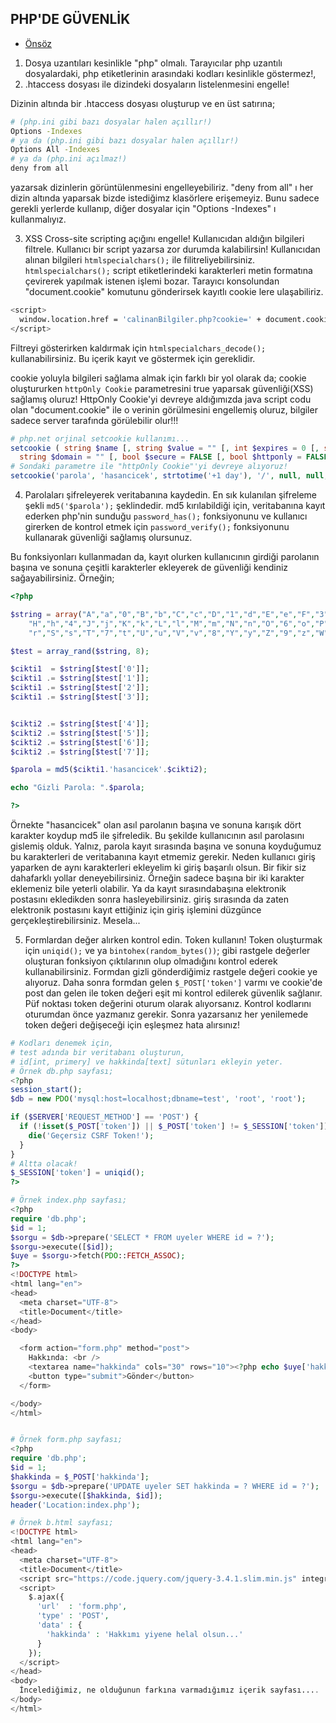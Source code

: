 ## PHP'DE GÜVENLİK

- [Önsöz](https://github.com/cicekhasan/DersNotlarim)


1. Dosya uzantıları kesinlikle "php" olmalı. Tarayıcılar php uzantılı dosyalardaki, php etiketlerinin arasındaki kodları kesinlikle göstermez!,
2. .htaccess dosyası ile dizindeki dosyaların listelenmesini engelle!

Dizinin altında bir .htaccess dosyası oluşturup ve en üst satırına;

```bash 
# (php.ini gibi bazı dosyalar halen açıllır!)
Options -Indexes
# ya da (php.ini gibi bazı dosyalar halen açıllır!)
Options All -Indexes
# ya da (php.ini açılmaz!)
deny from all
```

yazarsak dizinlerin görüntülenmesini engelleyebiliriz. "deny from all" ı her dizin altında yaparsak bizde istediğimz klasörlere erişemeyiz. Bunu sadece gerekli yerlerde kullanıp, diğer dosyalar için "Options -Indexes" ı kullanmalıyız.

3. XSS Cross-site scripting açığını engelle! Kullanıcıdan aldığın bilgileri filtrele. Kullanıcı bir script yazarsa zor durumda kalabilirsin! Kullanıcıdan alınan bilgileri ```htmlspecialchars();``` ile filitreliyebilirsiniz. ```htmlspecialchars();``` script etiketlerindeki karakterleri metin formatına çevirerek yapılmak istenen işlemi bozar. Tarayıcı konsolundan "document.cookie" komutunu gönderirsek kayıtlı cookie lere ulaşabiliriz.

```bash
<script>
  window.location.href = 'calinanBilgiler.php?cookie=' + document.cookie;
</script>
```
Filtreyi gösterirken kaldırmak için ```htmlspecialchars_decode();``` kullanabilirsiniz. Bu içerik kayıt ve göstermek için gereklidir.

cookie yoluyla bilgileri sağlama almak için farklı bir yol olarak da; cookie oluştururken ```httpOnly Cookie``` parametresini true yaparsak güvenliği(XSS) sağlamış oluruz! HttpOnly Cookie'yi devreye aldığımızda java script codu olan "document.cookie" ile o verinin görülmesini engellemiş oluruz, bilgiler sadece server tarafında görülebilir olur!!!

```php
# php.net orjinal setcookie kullanımı...
setcookie ( string $name [, string $value = "" [, int $expires = 0 [, string $path = "" [, 
  string $domain = "" [, bool $secure = FALSE [, bool $httponly = FALSE ]]]]]] );
# Sondaki parametre ile "httpOnly Cookie"'yi devreye alıyoruz!
setcookie('parola', 'hasancicek', strtotime('+1 day'), '/', null, null, true);
```

4. Parolaları şifreleyerek veritabanına kaydedin. En sık kulanılan şifreleme şekli ```md5('$parola');``` şeklindedir. md5 kırılabildiği için, veritabanına kayıt ederken php'nin sunduğu ```password_has();``` fonksiyonunu ve kullanıcı girerken de kontrol etmek için ```password_verify();``` fonksiyonunu kullanarak güvenliği sağlamış olursunuz.

Bu fonksiyonları kullanmadan da, kayıt olurken kullanıcının girdiği parolanın başına ve sonuna çeşitli karakterler ekleyerek de güvenliği kendiniz sağayabilirsiniz. Örneğin;

```php
<?php

$string = array("A","a","0","B","b","C","c","D","1","d","E","e","F","3","f","G","g",
    "H","h","4","J","j","K","k","L","l","M","m","N","n","O","6","o","P","p","5","R",
    "r","S","s","T","7","t","U","u","V","v","8","Y","y","Z","9","z","W","w","Q","q","2");

$test = array_rand($string, 8);

$cikti1  = $string[$test['0']];
$cikti1 .= $string[$test['1']];
$cikti1 .= $string[$test['2']];
$cikti1 .= $string[$test['3']];


$cikti2 .= $string[$test['4']];
$cikti2 .= $string[$test['5']];
$cikti2 .= $string[$test['6']];
$cikti2 .= $string[$test['7']];

$parola = md5($cikti1.'hasancicek'.$cikti2);

echo "Gizli Parola: ".$parola;

?>
``` 

Örnekte "hasancicek" olan asıl parolanın başına ve sonuna karışık dört karakter koydup md5 ile şifreledik. Bu şekilde kullanıcının asıl parolasını gislemiş olduk. Yalnız, parola kayıt sırasında başına ve sonuna koyduğumuz bu karakterleri de veritabanına kayıt etmemiz gerekir. Neden kullanıcı giriş yaparken de aynı karakterleri ekleyelim ki giriş başarılı olsun. Bir fikir siz dahafarklı yollar deneyebilirsiniz. Örneğin sadece başına bir iki karakter eklemeniz bile yeterli olabilir. Ya da kayıt sırasındabaşına elektronik postasını ekledikden sonra hasleyebilirsiniz. giriş sırasında da zaten elektronik postasını kayıt ettiğiniz için giriş işlemini düzgünce gerçekleştirebilirsiniz. Mesela...

5. Formlardan değer alırken kontrol edin. Token kullanın! Token oluşturmak için ```uniqid();``` ve ya ```bintohex(random_bytes())```; gibi rastgele değerler oluşturan fonksiyon çıktılarının olup olmadığını kontrol ederek kullanabilirsiniz. Formdan gizli gönderdiğimiz rastgele değeri cookie ye alıyoruz. Daha sonra formdan gelen ```$_POST['token']``` varmı ve cookie'de post dan gelen ile token değeri eşit mi kontrol edilerek güvenlik sağlanır. Püf noktası token değerini oturum olarak alıyorsanız. Kontrol kodlarını oturumdan önce yazmanız gerekir. Sonra yazarsanız her yenilemede token değeri değişeceği için eşleşmez hata alırsınız!

```php
# Kodları denemek için,
# test adında bir veritabanı oluşturun,
# id[int, primery] ve hakkinda[text] sütunları ekleyin yeter.
# Örnek db.php sayfası;
<?php
session_start();
$db = new PDO('mysql:host=localhost;dbname=test', 'root', 'root');

if ($SERVER['REQUEST_METHOD'] == 'POST') {
  if (!isset($_POST['token']) || $_POST['token'] != $_SESSION['token']) {
    die('Geçersiz CSRF Token!');
  }
}
# Altta olacak!
$_SESSION['token'] = uniqid();
?>

# Örnek index.php sayfası;
<?php
require 'db.php';
$id = 1;
$sorgu = $db->prepare('SELECT * FROM uyeler WHERE id = ?');
$sorgu->execute([$id]);
$uye = $sorgu->fetch(PDO::FETCH_ASSOC);
?>
<!DOCTYPE html>
<html lang="en">
<head>
  <meta charset="UTF-8">
  <title>Document</title>
</head>
<body>

  <form action="form.php" method="post">
    Hakkında: <br />
    <textarea name="hakkinda" cols="30" rows="10"><?php echo $uye['hakkinda']; ?></textarea>
    <button type="submit">Gönder</button>
  </form>

</body>
</html>


# Örnek form.php sayfası;
<?php
require 'db.php';
$id = 1;
$hakkinda = $_POST['hakkinda'];
$sorgu = $db->prepare('UPDATE uyeler SET hakkinda = ? WHERE id = ?');
$sorgu->execute([$hakkinda, $id]);
header('Location:index.php');

# Örnek b.html sayfası;
<!DOCTYPE html>
<html lang="en">
<head>
  <meta charset="UTF-8">
  <title>Document</title>
  <script src="https://code.jquery.com/jquery-3.4.1.slim.min.js" integrity="sha384-J6qa4849blE2+poT4WnyKhv5vZF5SrPo0iEjwBvKU7imGFAV0wwj1yYfoRSJoZ+n" crossorigin="anonymous"></script>
  <script>
    $.ajax({
      'url'  : 'form.php',
      'type' : 'POST',
      'data' : {
        'hakkinda' : 'Hakkımı yiyene helal olsun...'
      }
    });
  </script>
</head>
<body>
  İncelediğimiz, ne olduğunun farkına varmadığımız içerik sayfası....
</body>
</html>

```
